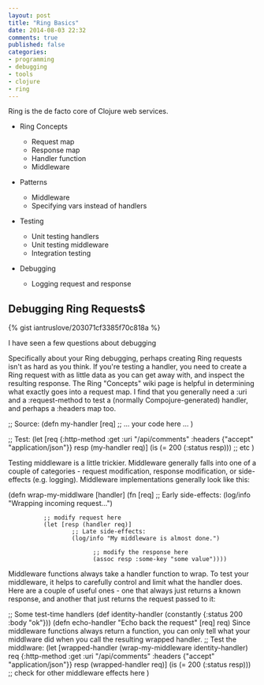```yaml
---
layout: post
title: "Ring Basics"
date: 2014-08-03 22:32
comments: true
published: false
categories:
- programming
- debugging
- tools
- clojure
- ring
---
```


Ring is the de facto core of Clojure web services.


* Ring Concepts
  * Request map
  * Response map
  * Handler function
  * Middleware

* Patterns
  * Middleware
  * Specifying vars instead of handlers

* Testing
  * Unit testing handlers
  * Unit testing middleware
  * Integration testing

* Debugging
  * Logging request and response


## Debugging Ring Requests$

{% gist iantruslove/203071cf3385f70c818a %}


I have seen a few questions about debugging

Specifically about your Ring debugging, perhaps creating Ring requests
isn't as hard as you think.  If you're testing a handler, you need to
create a Ring request with as little data as you can get away with,
and inspect the resulting response. The Ring "Concepts" wiki page is
helpful in determining what exactly goes into a request map. I find
that you generally need a :uri and a :request-method to test a
(normally Compojure-generated) handler, and perhaps a :headers map
too.

;; Source:
(defn my-handler [req]
    ;; ... your code here ...
  )

;; Test:
(let [req {:http-method :get
                      :uri "/api/comments"
                      :headers {"accept" "application/json"}}
            resp (my-handler req)]
    (is (= 200 (:status resp)))
      ;; etc
    )


Testing middleware is a little trickier. Middleware generally falls into one of a couple of categories - request modification, response modification, or side-effects (e.g. logging). Middleware implementations generally look like this:


(defn wrap-my-middlware [handler]
    (fn [req]
          ;; Early side-effects:
          (log/info "Wrapping incoming request...")

              ;; modify request here
              (let [resp (handler req)]
                      ;; Late side-effects:
                      (log/info "My middleware is almost done.")

                            ;; modify the response here
                            (assoc resp :some-key "some value"))))

Middleware functions always take a handler function to wrap. To test your middleware, it helps to carefully control and limit what the handler does. Here are a couple of useful ones - one that always just returns a known response, and another that just returns the request passed to it:

;; Some test-time handlers
(def identity-handler (constantly {:status 200 :body "ok"}))
(defn echo-handler "Echo back the request" [req] req)
Since middleware functions always return a function, you can only tell what your middlware did when you call the resulting wrapped handler.
;; Test the middlware:
(let [wrapped-handler (wrap-my-middleware identity-handler)
            req {:http-method :get
                            :uri "/api/comments"
                            :headers {"accept" "application/json"}}
            resp (wrapped-handler req)]
    (is (= 200 (:status resp)))
      ;; check for other middleware effects here
    )

